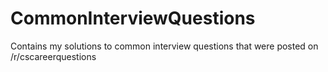 # CommonInterviewQuestions
Contains my solutions to common interview questions that were posted on /r/cscareerquestions
